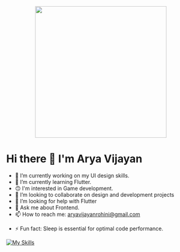 
<!-- ![linkedin](https://github.com/AryaV14/AryaV14/assets/99739280/22b0d006-7ca1-4b20-b7fc-864c4ac73337) -->

<div id="header" align="center">
  <img src="https://media.giphy.com/media/UX4mOHLjqEq52Gkq1c/giphy.gif" width="350"/>
</div>


# Hi there 👋 I'm Arya Vijayan


- 🔭 I’m currently working on my UI design skills.
- 🌱 I’m currently learning Flutter.
- 🙃 I'm interested in Game development.
- 👯 I’m looking to collaborate on design and development projects
- 🤔 I’m looking for help with Flutter
- 💬 Ask me about Frontend.
- 📫 How to reach me: aryavijayanrohini@gmail.com
<!-- - 😄 Pronouns: ... -->
- ⚡ Fun fact: Sleep is essential for optimal code performance.



[![My Skills](https://skillicons.dev/icons?i=c,java,cpp,python,dart&theme=light)](https://skillicons.dev)
